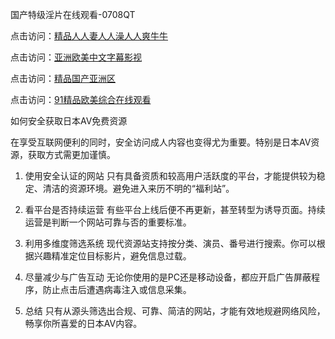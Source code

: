 国产特级淫片在线观看-0708QT

点击访问：<a href="https://gfd-5xg.pages.dev/">精品人人妻人人澡人人爽牛牛</a>

点击访问：<a href="https://heiliaoxwd5i8.pages.dev">亚洲欧美中文字幕影视</a>

点击访问：<a href="https://heiliaoxqkkct.pages.dev">精品国产亚洲区</a>

点击访问：<a href="https://gda-c7m.pages.dev/">91精品欧美综合在线观看</a>

如何安全获取日本AV免费资源

在享受互联网便利的同时，安全访问成人内容也变得尤为重要。特别是日本AV资源，获取方式需更加谨慎。

1. 使用安全认证的网站
只有具备资质和较高用户活跃度的平台，才能提供较为稳定、清洁的资源环境。避免进入来历不明的“福利站”。

2. 看平台是否持续运营
有些平台上线后便不再更新，甚至转型为诱导页面。持续运营是判断一个网站可靠与否的重要标准。

3. 利用多维度筛选系统
现代资源站支持按分类、演员、番号进行搜索。你可以根据兴趣精准定位目标影片，避免信息过载。

4. 尽量减少与广告互动
无论你使用的是PC还是移动设备，都应开启广告屏蔽程序，防止点击后遭遇病毒注入或信息采集。

5. 总结
只有从源头筛选出合规、可靠、简洁的网站，才能有效地规避网络风险，畅享你所喜爱的日本AV内容。

<span style="display:none;">[Canonical link]( https://github.com/eee070825/158625 ）</span>
